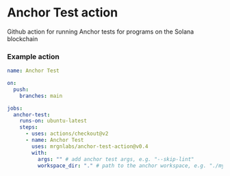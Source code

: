 # Anchor Test action

Github action for running Anchor tests for programs on the Solana blockchain

### Example action

```yaml
name: Anchor Test

on:
  push:
    branches: main

jobs:
  anchor-test:
    runs-on: ubuntu-latest
    steps:
      - uses: actions/checkout@v2
      - name: Anchor Test
        uses: mrgnlabs/anchor-test-action@v0.4
        with:
          args: "" # add anchor test args, e.g. "--skip-lint"
          workspace_dir: "." # path to the anchor workspace, e.g. "./my_workspace"
```

